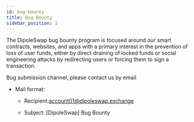```yaml
---
id: bug-bounty
title: Bug Bounty
sidebar_position: 1
---
```


The DipoleSwap bug bounty program is focused around our smart contracts, websites, and apps with a primary interest in the prevention of loss of user funds, either by direct draining of locked funds or social engineering attacks by redirecting users or forcing them to sign a transaction.

Bug submission channel, please contact us by email

- Mail format:

  - Recipient:account01@dipoleswap.exchange

  - Subject:  [DipoleSwap] Bug Bounty
